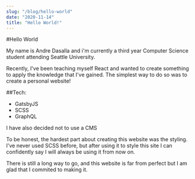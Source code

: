 ```yaml
---
slug: "/blog/hello-world"
date: "2020-11-14"
title: "Hello World!"
---
```


#Hello World

My name is Andre Dasalla and i'm currently a third year Computer Science student
attending Seattle University.

Recently, I've been teaching myself React and wanted to create something to apply
the knowledge that I've gained. The simplest way to do so was to create a personal website!

##Tech:

- GatsbyJS
- SCSS
- GraphQL

I have also decided not to use a CMS

To be honest, the hardest part about creating this website was the styling. I've never used
SCSS before, but after using it to style this site I can confidently say I will always be using
it from now on.

There is still a long way to go, and this website is far from perfect but I am glad that I
commited to making it.
